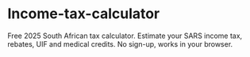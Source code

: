 # Income-tax-calculator
Free 2025 South African tax calculator. Estimate your SARS income tax, rebates, UIF and medical credits. No sign-up, works in your browser. 
